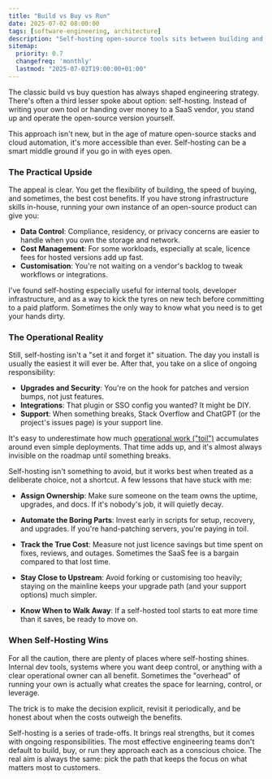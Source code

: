 ```yaml
---
title: "Build vs Buy vs Run"
date: 2025-07-02 08:00:00
tags: [software-engineering, architecture]
description: "Self-hosting open-source tools sits between building and buying. Sometimes it's the right call, if you respect the operational cost."
sitemap:
  priority: 0.7
  changefreq: 'monthly'
  lastmod: "2025-07-02T19:00:00+01:00"
---
```


The classic build vs buy question has always shaped engineering strategy. There's often a third lesser spoke about option: self-hosting. Instead of writing your own tool or handing over money to a SaaS vendor, you stand up and operate the open-source version yourself.

This approach isn't new, but in the age of mature open-source stacks and cloud automation, it's more accessible than ever. Self-hosting can be a smart middle ground if you go in with eyes open.

### The Practical Upside

The appeal is clear. You get the flexibility of building, the speed of buying, and sometimes, the best cost benefits. If you have strong infrastructure skills in-house, running your own instance of an open-source product can give you:

- **Data Control**: Compliance, residency, or privacy concerns are easier to handle when you own the storage and network.
- **Cost Management**: For some workloads, especially at scale, licence fees for hosted versions add up fast.
- **Customisation**: You're not waiting on a vendor's backlog to tweak workflows or integrations.

I've found self-hosting especially useful for internal tools, developer infrastructure, and as a way to kick the tyres on new tech before committing to a paid platform. Sometimes the only way to know what you need is to get your hands dirty.

### The Operational Reality

Still, self-hosting isn't a "set it and forget it" situation. The day you install is usually the easiest it will ever be. After that, you take on a slice of ongoing responsibility:

- **Upgrades and Security**: You're on the hook for patches and version bumps, not just features.
- **Integrations**: That plugin or SSO config you wanted? It might be DIY.
- **Support**: When something breaks, Stack Overflow and ChatGPT (or the project's issues page) is your support line.

It's easy to underestimate how much [operational work ("toil")](/engineering-toil) accumulates around even simple deployments. That time adds up, and it's almost always invisible on the roadmap until something breaks.

Self-hosting isn't something to avoid, but it works best when treated as a deliberate choice, not a shortcut. A few lessons that have stuck with me:

- **Assign Ownership**: Make sure someone on the team owns the uptime, upgrades, and docs. If it's nobody's job, it will quietly decay.

- **Automate the Boring Parts**: Invest early in scripts for setup, recovery, and upgrades. If you're hand-patching servers, you're paying in toil.

- **Track the True Cost**: Measure not just licence savings but time spent on fixes, reviews, and outages. Sometimes the SaaS fee is a bargain compared to that lost time.

- **Stay Close to Upstream**: Avoid forking or customising too heavily; staying on the mainline keeps your upgrade path (and your support options) much simpler.

- **Know When to Walk Away**: If a self-hosted tool starts to eat more time than it saves, be ready to move on.

### When Self-Hosting Wins

For all the caution, there are plenty of places where self-hosting shines. Internal dev tools, systems where you want deep control, or anything with a clear operational owner can all benefit. Sometimes the "overhead" of running your own is actually what creates the space for learning, control, or leverage.

The trick is to make the decision explicit, revisit it periodically, and be honest about when the costs outweigh the benefits.

Self-hosting is a series of trade-offs. It brings real strengths, but it comes with ongoing responsibilities. The most effective engineering teams don't default to build, buy, or run they approach each as a conscious choice. The real aim is always the same: pick the path that keeps the focus on what matters most to customers.
